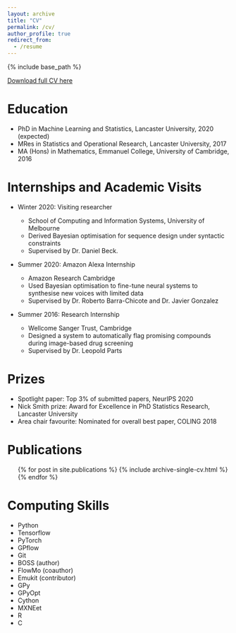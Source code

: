 ```yaml
---
layout: archive
title: "CV"
permalink: /cv/
author_profile: true
redirect_from:
  - /resume
---
```


{% include base_path %}


[Download full CV here](http://henrymoss.github.io/files/CV.pdf)

Education
======
* PhD in Machine Learning and Statistics, Lancaster University, 2020 (expected)
* MRes in Statistics and Operational Research, Lancaster University, 2017
* MA (Hons) in Mathematics, Emmanuel College, University of Cambridge, 2016


Internships and Academic Visits
======
* Winter 2020: Visiting researcher
  * School of Computing and Information Systems, University of Melbourne
  * Derived Bayesian optimisation for sequence design under syntactic constraints
  * Supervised by Dr. Daniel Beck.

* Summer 2020: Amazon Alexa Internship
  * Amazon Research Cambridge
  * Used Bayesian optimisation to fine-tune neural systems to synthesise new voices with limited data
  * Supervised by Dr. Roberto Barra-Chicote and Dr. Javier Gonzalez

* Summer 2016: Research Internship
  * Wellcome Sanger Trust, Cambridge
  * Designed a system to automatically flag promising compounds during image-based drug screening
  * Supervised by Dr. Leopold Parts

  
Prizes
======
* Spotlight paper: Top 3% of submitted papers, NeurIPS 2020
* Nick Smith prize: Award for Excellence in PhD Statistics Research, Lancaster University
* Area chair favourite: Nominated for overall best paper, COLING 2018



Publications
======
  <ul>{% for post in site.publications %}
    {% include archive-single-cv.html %}
  {% endfor %}</ul>

Computing Skills
======
* Python
* Tensorflow
* PyTorch
* GPflow
* Git
* BOSS (author)
* FlowMo (coauthor)
* Emukit (contributor)
* GPy
* GPyOpt
* Cython
* MXNEet
* R
* C



